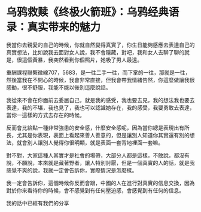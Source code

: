 # 乌鸦救赎《终极火箭班》：乌鸦经典语录：真实带来的魅力

我當你去親愛的自己的時候，你就自然變得真實了，你生日能夠感應去表達自己的真實想法，比如說我去面對女人說，我不會隱藏，對吧，我和女人去聊了聊的就是，很這個黃暴，我突然看到你個照片，她吸了男人最遠。

重酬課程聯繫微線707，5683，是一往二手一往，而下掌的一往，那就是一往，然後當我在不開心的時候，我會非常直接，但我會帶我情緒告然，你這麼做讓我很感動，很不舒服，我能不能以後別這麼說話。

我從來不會在你面前去委屈自己，就是我的感受，我也要去見，我的想法我也要去表達，我的不堪，我也見了，我也可以認識她存在，我的感受，我要勇敢去表達，當你一這樣的方式去存在的時候。

反而會比給點一種非常強患的安全感，什麼安全感呢，因為當你總是表現出有所長，尤其是你表現，表面上看起來善人善意的，但是讓別人知道你其實還有別的想法，就會別人讓別人覺得你很明顯，就是表面一套背地裡面一套嘛。

對不對，大家這種人其實才是社會的場帶，大部分人都是這樣，不敢說，都沒有說，不願說，本來就是藏著野者，讓人特別討厭，但是一個真實的人的話，就是我感覺不爽的說，我就一定會告訴你，實際情況是怎麼樣。

我一定會告訴你，這個時候你反而會跟，中國的人在進行對真實的信息交換，因為對於你來看待你的時候，會不感覺到有任何壓迫感，會感覺到有任何的信息。

我的話中已經有我們的分享
